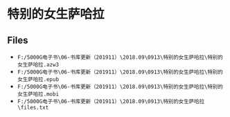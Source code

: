 # 特别的女生萨哈拉

## Files

- `F:/5000G电子书\06-书库更新（201911）\2018.09\0913\特别的女生萨哈拉\特别的女生萨哈拉.azw3`
- `F:/5000G电子书\06-书库更新（201911）\2018.09\0913\特别的女生萨哈拉\特别的女生萨哈拉.epub`
- `F:/5000G电子书\06-书库更新（201911）\2018.09\0913\特别的女生萨哈拉\特别的女生萨哈拉.mobi`
- `F:/5000G电子书\06-书库更新（201911）\2018.09\0913\特别的女生萨哈拉\files.txt`
